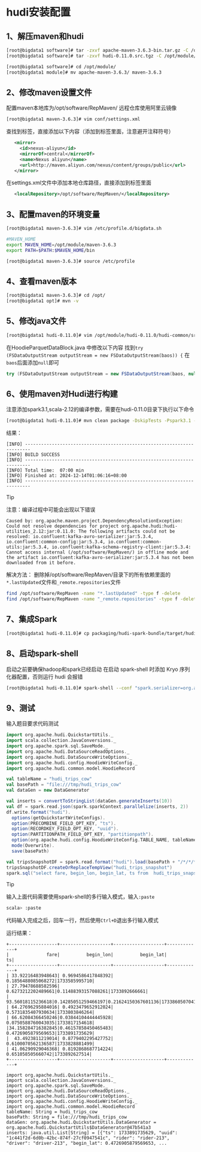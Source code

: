 # hudi安装配置

## 1、解压maven和hudi

```bash
[root@bigdata1 software]# tar -zxvf apache-maven-3.6.3-bin.tar.gz -C /opt/module/
[root@bigdata1 software]# tar -zxvf hudi-0.11.0.src.tgz -C /opt/module/

[root@bigdata1 software]# cd /opt/module/
[root@bigdata1 module]# mv apache-maven-3.6.3/ maven-3.6.3
```

## 2、修改maven设置文件

配置maven本地库为/opt/software/RepMaven/
远程仓库使用阿里云镜像

```bash
[root@bigdata1 maven-3.6.3]# vim conf/settings.xml
```
查找到<mirrors>标签，直接添加以下内容（添加到<mirrors>标签里面，注意避开注释符号<!-- -->）

```xml
   <mirror>
     <id>nexus-aliyun</id>
     <mirrorOf>central</mirrorOf>
     <name>Nexus aliyun</name>
     <url>http://maven.aliyun.com/nexus/content/groups/public</url>
   </mirror>
```

在settings.xml文件中添加本地仓库路径，直接添加到<settings>标签里面

```xml
   <localRepository>/opt/software/RepMaven/</localRepository>
```

## 3、配置maven的环境变量

```bash
[root@bigdata1 maven-3.6.3]# vim /etc/profile.d/bigdata.sh

#MAVEN_HOME
export MAVEN_HOME=/opt/module/maven-3.6.3
export PATH=$PATH:$MAVEN_HOME/bin

[root@bigdata1 maven-3.6.3]# source /etc/profile
```

## 4、查看maven版本

```bash
[root@bigdata1 maven-3.6.3]# cd /opt/
[root@bigdata1 opt]# mvn -v
```

## 5、修改java文件

```bash
[root@bigdata1 hudi-0.11.0]# vim /opt/module/hudi-0.11.0/hudi-common/src/main/java/org/apache/hudi/common/table/log/block/HoodieParquetDataBlock.java
```
在HoodieParquetDataBlock.java 中修改以下内容
找到`try (FSDataOutputStream outputStream = new FSDataOutputStream(baos)) {`
在`baos`后面添加`null`即可

```java
try (FSDataOutputStream outputStream = new FSDataOutputStream(baos, null)) {
```

## 6、使用maven对Hudi进行构建

注意添加spark3.1,scala-2.12的编译参数，需要在hudi-0.11.0目录下执行以下命令

```bash
[root@bigdata1 hudi-0.11.0]# mvn clean package -DskipTests -Pspark3.1 -Pscala-2.12 -o
```

结果：

```
[INFO] ------------------------------------------------------------------------
[INFO] BUILD SUCCESS
[INFO] ------------------------------------------------------------------------
[INFO] Total time:  07:00 min
[INFO] Finished at: 2024-12-14T01:06:16+08:00
[INFO] ------------------------------------------------------------------------
```

> [!TIP]
> 注意：编译过程中可能会出现以下错误
> ```
> Caused by: org.apache.maven.project.DependencyResolutionException: Could not resolve dependencies for project org.apache.hudi:hudi-utilities_2.12:jar:0.11.0: The following artifacts could not be resolved: io.confluent:kafka-avro-serializer:jar:5.3.4, io.confluent:common-config:jar:5.3.4, io.confluent:common-utils:jar:5.3.4, io.confluent:kafka-schema-registry-client:jar:5.3.4: Cannot access internal (/opt/software/RepMaven/) in offline mode and the artifact io.confluent:kafka-avro-serializer:jar:5.3.4 has not been downloaded from it before.
> ```
> 解决方法：
> 删除掉/opt/software/RepMaven/目录下的所有依赖里面的`*.lastUpdated`文件和`_remote.repositories`文件
> ```bash
> find /opt/software/RepMaven -name "*.lastUpdated" -type f -delete
> find /opt/software/RepMaven -name "_remote.repositories" -type f -delete
> ```
> 

## 7、集成Spark

```bash
[root@bigdata1 hudi-0.11.0]# cp packaging/hudi-spark-bundle/target/hudi-spark3.1-bundle_2.12-0.11.0.jar /opt/module/spark-yarn/jars/
```

## 8、启动spark-shell

启动之前要确保hadoop和spark已经启动
在启动 spark-shell 时添加 Kryo 序列化器配置，否则运行 hudi 会报错

```bash
[root@bigdata1 hudi-0.11.0]# spark-shell --conf "spark.serializer=org.apache.spark.serializer.KryoSerializer"
```

## 9、测试

输入题目要求代码测试

```scala
import org.apache.hudi.QuickstartUtils._
import scala.collection.JavaConversions._
import org.apache.spark.sql.SaveMode._
import org.apache.hudi.DataSourceReadOptions._
import org.apache.hudi.DataSourceWriteOptions._
import org.apache.hudi.config.HoodieWriteConfig._
import org.apache.hudi.common.model.HoodieRecord

val tableName = "hudi_trips_cow"
val basePath = "file:///tmp/hudi_trips_cow"
val dataGen = new DataGenerator

val inserts = convertToStringList(dataGen.generateInserts(10))
val df = spark.read.json(spark.sparkContext.parallelize(inserts, 2))
df.write.format("hudi").
  options(getQuickstartWriteConfigs).
  option(PRECOMBINE_FIELD_OPT_KEY, "ts").
  option(RECORDKEY_FIELD_OPT_KEY, "uuid").
  option(PARTITIONPATH_FIELD_OPT_KEY, "partitionpath").
  option(org.apache.hudi.config.HoodieWriteConfig.TABLE_NAME, tableName).
  mode(Overwrite).
  save(basePath)

val tripsSnapshotDF = spark.read.format("hudi").load(basePath + "/*/*/*/*")
tripsSnapshotDF.createOrReplaceTempView("hudi_trips_snapshot")
spark.sql("select fare, begin_lon, begin_lat, ts from  hudi_trips_snapshot where fare > 20.0").show()
```

> [!TIP]
> 输入上面代码需要使用spark-shell的多行输入模式，输入`:paste`
> ```bash
> scala> :paste
> ```
> 代码输入完成之后，回车一行，然后使用`Ctrl+D`退出多行输入模式
>

运行结果：

```
+------------------+-------------------+-------------------+-------------+      
|              fare|          begin_lon|          begin_lat|           ts|
+------------------+-------------------+-------------------+-------------+
| 33.92216483948643| 0.9694586417848392| 0.1856488085068272|1733585995710|
| 27.79478688582596| 0.6273212202489661|0.11488393157088261|1733892666661|
| 93.56018115236618|0.14285051259466197|0.21624150367601136|1733860507041|
| 64.27696295884016| 0.4923479652912024| 0.5731835407930634|1733803846264|
| 66.62084366450246|0.03844104444445928| 0.0750588760043035|1733817154618|
|34.158284716382845|0.46157858450465483| 0.4726905879569653|1733891735629|
|  43.4923811219014| 0.8779402295427752| 0.6100070562136587|1733828881499|
| 41.06290929046368| 0.8192868687714224|  0.651058505660742|1733892627514|
+------------------+-------------------+-------------------+-------------+

import org.apache.hudi.QuickstartUtils._
import scala.collection.JavaConversions._
import org.apache.spark.sql.SaveMode._
import org.apache.hudi.DataSourceReadOptions._
import org.apache.hudi.DataSourceWriteOptions._
import org.apache.hudi.config.HoodieWriteConfig._
import org.apache.hudi.common.model.HoodieRecord
tableName: String = hudi_trips_cow
basePath: String = file:///tmp/hudi_trips_cow
dataGen: org.apache.hudi.QuickstartUtils.DataGenerator = org.apache.hudi.QuickstartUtils$DataGenerator@47b541a3
inserts: java.util.List[String] = [{"ts": 1733891735629, "uuid": "1c441f2d-6d0b-42bc-874f-27cf0947541c", "rider": "rider-213", "driver": "driver-213", "begin_lat": 0.4726905879569653, ...
```
